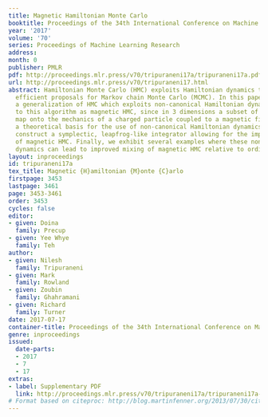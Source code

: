 ```yaml
---
title: Magnetic Hamiltonian Monte Carlo
booktitle: Proceedings of the 34th International Conference on Machine Learning
year: '2017'
volume: '70'
series: Proceedings of Machine Learning Research
address: 
month: 0
publisher: PMLR
pdf: http://proceedings.mlr.press/v70/tripuraneni17a/tripuraneni17a.pdf
url: http://proceedings.mlr.press/v70/tripuraneni17.html
abstract: Hamiltonian Monte Carlo (HMC) exploits Hamiltonian dynamics to construct
  efficient proposals for Markov chain Monte Carlo (MCMC). In this paper, we present
  a generalization of HMC which exploits non-canonical Hamiltonian dynamics. We refer
  to this algorithm as magnetic HMC, since in 3 dimensions a subset of the dynamics
  map onto the mechanics of a charged particle coupled to a magnetic field. We establish
  a theoretical basis for the use of non-canonical Hamiltonian dynamics in MCMC, and
  construct a symplectic, leapfrog-like integrator allowing for the implementation
  of magnetic HMC. Finally, we exhibit several examples where these non-canonical
  dynamics can lead to improved mixing of magnetic HMC relative to ordinary HMC.
layout: inproceedings
id: tripuraneni17a
tex_title: Magnetic {H}amiltonian {M}onte {C}arlo
firstpage: 3453
lastpage: 3461
page: 3453-3461
order: 3453
cycles: false
editor:
- given: Doina
  family: Precup
- given: Yee Whye
  family: Teh
author:
- given: Nilesh
  family: Tripuraneni
- given: Mark
  family: Rowland
- given: Zoubin
  family: Ghahramani
- given: Richard
  family: Turner
date: 2017-07-17
container-title: Proceedings of the 34th International Conference on Machine Learning
genre: inproceedings
issued:
  date-parts:
  - 2017
  - 7
  - 17
extras:
- label: Supplementary PDF
  link: http://proceedings.mlr.press/v70/tripuraneni17a/tripuraneni17a-supp.pdf
# Format based on citeproc: http://blog.martinfenner.org/2013/07/30/citeproc-yaml-for-bibliographies/
---
```


